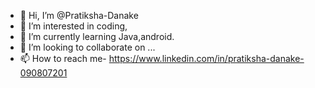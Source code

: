 - 👋 Hi, I’m @Pratiksha-Danake
- 👀 I’m interested in coding,
- 🌱 I’m currently learning Java,android.
- 💞️ I’m looking to collaborate on ...
- 📫 How to reach me- https://www.linkedin.com/in/pratiksha-danake-090807201

<!---
Pratiksha-Danake/Pratiksha-Danake is a ✨ special ✨ repository because its `README.md` (this file) appears on your GitHub profile.
You can click the Preview link to take a look at your changes.
--->
